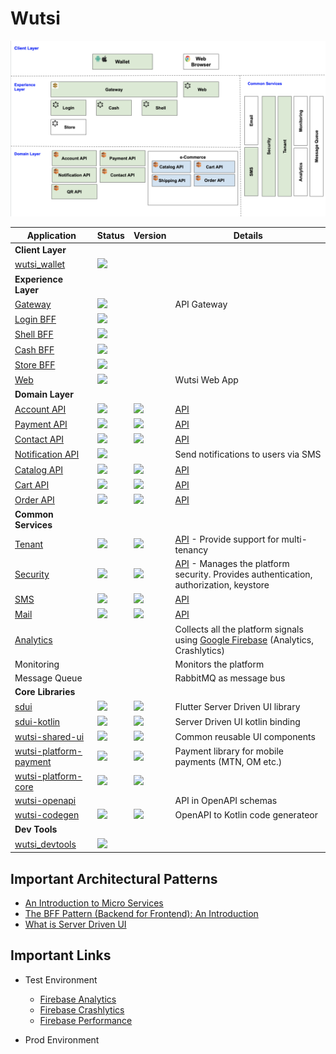 # Wutsi
<kbd>![](images/architecture.png)</kbd>

| Application                                                               | Status                                                                                         | Version                                                                  | Details                                                                                                                                     |
|---------------------------------------------------------------------------|------------------------------------------------------------------------------------------------|--------------------------------------------------------------------------|---------------------------------------------------------------------------------------------------------------------------------------------|
| **Client Layer**                                                          |
| [wutsi_wallet](https://github.com/wutsi/wutsi_wallet)                     | ![](https://github.com/wutsi/wutsi_wallet/actions/workflows/master.yml/badge.svg)              |                                                                          |                                                                                                                                             |
| **Experience Layer**                                                      |
| [Gateway](https://github.com/wutsi/wutsi-gateway)                         | ![](https://github.com/wutsi/wutsi-gateway/actions/workflows/master.yml/badge.svg)             |                                                                          | API Gateway                                                                                                                                 |
| [Login BFF](https://github.com/wutsi/wutsi-login-bff)                     | ![](https://github.com/wutsi/wutsi-login-bff/actions/workflows/master.yml/badge.svg)           |                                                                          |                                                                                                                                             |
| [Shell BFF](https://github.com/wutsi/wutsi-shell-bff)                     | ![](https://github.com/wutsi/wutsi-shell-bff/actions/workflows/master.yml/badge.svg)           |                                                                          |                                                                                                                                             |
| [Cash BFF](https://github.com/wutsi/wutsi-cash-bff)                       | ![](https://github.com/wutsi/wutsi-cash-bff/actions/workflows/master.yml/badge.svg)            |                                                                          |                                                                                                                                             |
| [Store BFF](https://github.com/wutsi/wutsi-store-bff)                     | ![](https://github.com/wutsi/wutsi-store-bff/actions/workflows/master.yml/badge.svg)           |                                                                          |                                                                                                                                             |
| [Web](https://github.com/wutsi/wutsi-web)                                 | ![](https://github.com/wutsi/wutsi-web/actions/workflows/master.yml/badge.svg)                 |                                                                          | Wutsi Web App                                                                                                                               |
| **Domain Layer**                                                          |
| [Account API](https://github.com/wutsi/wutsi-account-server)              | ![](https://github.com/wutsi/wutsi-account-server/actions/workflows/master.yml/badge.svg)      | ![](https://img.shields.io/github/v/tag/wutsi/wutsi-account-sdk-kotlin)  | [API](https://wutsi.github.io/wutsi-account-server/api/)                                                                                    |
| [Payment API](https://github.com/wutsi/wutsi-payment-server)              | ![](https://github.com/wutsi/wutsi-payment-server/actions/workflows/master.yml/badge.svg)      | ![](https://img.shields.io/github/v/tag/wutsi/wutsi-payment-sdk-kotlin)  | [API](https://wutsi.github.io/wutsi-payment-server/api/)                                                                                    |
| [Contact API](https://github.com/wutsi/wutsi-contact-server)              | ![](https://github.com/wutsi/wutsi-contact-server/actions/workflows/master.yml/badge.svg)      | ![](https://img.shields.io/github/v/tag/wutsi/wutsi-contact-sdk-kotlin)  | [API](https://wutsi.github.io/wutsi-contact-server/api/)                                                                                    |
| [Notification API](https://github.com/wutsi/wutsi-notification-server)    | ![](https://github.com/wutsi/wutsi-notification-server/actions/workflows/master.yml/badge.svg) |                                                                          | Send notifications to users via SMS                                                                                                         |
| [Catalog API](https://github.com/wutsi/wutsi-catalog-server)              | ![](https://github.com/wutsi/wutsi-catalog-server/actions/workflows/master.yml/badge.svg)      | ![](https://img.shields.io/github/v/tag/wutsi/wutsi-catalog-sdk-kotlin)  | [API](https://wutsi.github.io/wutsi-catalog-server/api/)                                                                                    |
| [Cart API](https://github.com/wutsi/wutsi-cart-server)                    | ![](https://github.com/wutsi/wutsi-cart-server/actions/workflows/master.yml/badge.svg)         | ![](https://img.shields.io/github/v/tag/wutsi/wutsi-cart-sdk-kotlin)     | [API](https://wutsi.github.io/wutsi-cart-server/api/)                                                                                       |
| [Order API](https://github.com/wutsi/wutsi-oder-server)                   | ![](https://github.com/wutsi/wutsi-order-server/actions/workflows/master.yml/badge.svg)        | ![](https://img.shields.io/github/v/tag/wutsi/wutsi-order-sdk-kotlin)    | [API](https://wutsi.github.io/wutsi-order-server/api/)                                                                                      |
| **Common Services**                                                       |
| [Tenant](https://github.com/wutsi/wutsi-tenant-server)                    | ![](https://github.com/wutsi/wutsi-tenant-server/actions/workflows/master.yml/badge.svg)       | ![](https://img.shields.io/github/v/tag/wutsi/wutsi-tenant-sdk-kotlin)   | [API](https://wutsi.github.io/wutsi-tenant-server/api/) - Provide support for multi-tenancy                                                 |
| [Security](https://github.com/wutsi/wutsi-security-server)                | ![](https://github.com/wutsi/wutsi-security-server/actions/workflows/master.yml/badge.svg)     | ![](https://img.shields.io/github/v/tag/wutsi/wutsi-security-sdk-kotlin) | [API](https://wutsi.github.io/wutsi-security-server/api/) - Manages the platform security. Provides authentication, authorization, keystore |
| [SMS](https://github.com/wutsi/wutsi-sms-server)                          | ![](https://github.com/wutsi/wutsi-sms-server/actions/workflows/master.yml/badge.svg)          | ![](https://img.shields.io/github/v/tag/wutsi/wutsi-sms-sdk-kotlin)      | [API](https://wutsi.github.io/wutsi-sms-server/api/)                                                                                        |
| [Mail](https://github.com/wutsi/wutsi-mail-server)                        | ![](https://github.com/wutsi/wutsi-mail-server/actions/workflows/master.yml/badge.svg)         | ![](https://img.shields.io/github/v/tag/wutsi/wutsi-mail-sdk-kotlin)     | [API](https://wutsi.github.io/wutsi-mail-server/api/)                                                                                       |
| [Analytics](https://console.firebase.google.com)                          |                                                                                                |                                                                          | Collects all the platform signals using [Google Firebase](https://console.firebase.google.com/) (Analytics, Crashlytics)                    |
| Monitoring                                                                |                                                                                                |                                                                          | Monitors the platform                                                                                                                       |
| Message Queue                                                             |                                                                                                |                                                                          | RabbitMQ as message bus                                                                                                                     |
| **Core Libraries**                                                        |
| [sdui](https://github.com/wutsi/sdui)                                     | ![](https://github.com/wutsi/sdui/actions/workflows/master.yml/badge.svg)                      | ![](https://img.shields.io/pub/v/sdui.svg)                               | Flutter Server Driven UI library                                                                                                            |
| [sdui-kotlin](https://github.com/wutsi/sdui-kotlin)                       | ![](https://github.com/wutsi/sdui-kotlin/actions/workflows/master.yml/badge.svg)               | ![](https://img.shields.io/github/v/tag/wutsi/sdui-kotlin.svg)           | Server Driven UI kotlin binding                                                                                                             |
| [wutsi-shared-ui](https://github.com/wutsi/wutsi-shared-ui)               | ![](https://github.com/wutsi/wutsi-shared-ui/actions/workflows/master.yml/badge.svg)           | ![](https://img.shields.io/github/v/tag/wutsi/wutsi-shared-ui.svg)       | Common reusable UI components                                                                                                               |
| [wutsi-platform-payment](https://github.com/wutsi/wutsi-platform-payment) | ![](https://github.com/wutsi/wutsi-platform-payment/actions/workflows/master.yml/badge.svg)    | ![](https://img.shields.io/github/v/tag/wutsi/wutsi-platform-payment)    | Payment library for mobile payments (MTN, OM etc.)                                                                                          |
| [wutsi-platform-core](https://github.com/wutsi/wutsi-platform-core)       | ![](https://github.com/wutsi/wutsi-platform-core/actions/workflows/master.yml/badge.svg)       | ![](https://img.shields.io/github/v/tag/wutsi/wutsi-platform-core)       |                                                                                                                                             |
| [wutsi-openapi](https://github.com/wutsi/wutsi-openapi)                   |                                                                                                |                                                                          | API in OpenAPI schemas                                                                                                                      |
| [wutsi-codegen](https://github.com/wutsi/wutsi-codegen)                   | ![](https://github.com/wutsi/wutsi-codegen/actions/workflows/master.yml/badge.svg)             | ![](https://img.shields.io/github/v/tag/wutsi/wutsi-codegen)             | OpenAPI to Kotlin code generateor                                                                                                           |
| **Dev Tools**                                                             |
| [wutsi_devtools](https://github.com/wutsi/wutsi_devtools)                 | ![](https://github.com/wutsi/wutsi_devtools/actions/workflows/master.yml/badge.svg)            |                                                                          |                                                                                                                                             |

## Important Architectural Patterns
- [An Introduction to Micro Services](https://medium.com/microservicegeeks/an-introduction-to-microservices-a3a7e2297ee0)
- [The BFF Pattern (Backend for Frontend): An Introduction](https://blog.bitsrc.io/bff-pattern-backend-for-frontend-an-introduction-e4fa965128bf)
- [What is Server Driven UI](https://www.judo.app/blog/server-driven-ui/)

## Important Links
- Test Environment
  - [Firebase Analytics](https://console.firebase.google.com/u/0/project/wutsi-wallet-int/analytics/app/android:com.wutsi/overview/~2F%3Ft%3D1637862176262&fpn%3D4026312901&swu%3D1&sgu%3D1&sus%3Dupgraded&cs%3Dapp.m.dashboard.overview&g%3D1)
  - [Firebase Crashlytics](https://console.firebase.google.com/u/0/project/wutsi-wallet-int/crashlytics/app/android:com.wutsi/issues?state=open&time=last-seven-days&type=all&tag=all)
  - [Firebase Performance](https://console.firebase.google.com/u/1/project/wutsi-wallet-int/performance/app/android:com.wutsi/trends)
  
- Prod Environment
